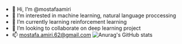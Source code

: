 - 👋 Hi, I’m @mostafaamiri
- 👀 I’m interested in machine learning, natural language proccessing
- 🌱 I’m currently learning reinforcement learning
- 💞️ I’m looking to collaborate on deep learning project
- 📫 mostafa.amiri.62@gmail.com 
![Anurag's GitHub stats](https://github-readme-stats.vercel.app/api?username=mostafaamiri&show_icons=true&theme=dark)
<!---
mostafaamiri/mostafaamiri is a ✨ special ✨ repository because its `README.md` (this file) appears on your GitHub profile.
You can click the Preview link to take a look at your changes.
--->
